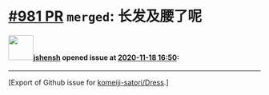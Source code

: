 # [\#981 PR](https://github.com/komeiji-satori/Dress/pull/981) `merged`: 长发及腰了呢

#### <img src="https://avatars.githubusercontent.com/u/11555188?u=a30048e930d245fed6f3ced3ecb01e97b9f3f6cc&v=4" width="50">[jshensh](https://github.com/jshensh) opened issue at [2020-11-18 16:50](https://github.com/komeiji-satori/Dress/pull/981):






-------------------------------------------------------------------------------



[Export of Github issue for [komeiji-satori/Dress](https://github.com/komeiji-satori/Dress).]

